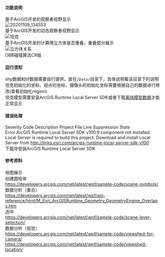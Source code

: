 ﻿#### 功能说明  
基于ArcGIS开发的观察者视野显示       
![20201109_134553](https://user-images.githubusercontent.com/19277908/98504441-f4f17800-2291-11eb-8433-c10412ece43f.gif)    
基于ArcGIS开发的动态观察者视野显示        
![坦克](https://user-images.githubusercontent.com/19277908/98502948-59aad380-228e-11eb-9b42-c4cc71f43631.gif)    
基于ArcGIS开发的计算两立方体是否重叠，重叠部分展示      
![立方体关系](https://user-images.githubusercontent.com/19277908/98502752-bfe32680-228d-11eb-9a57-b62519691e1e.gif)    
OBB碰撞算法C#版       

#### 运行须知
shp数据和tif数据需要自行提供，放在`/Data/`目录下，具体说明看该目录下的说明    
坦克初始化的坐标、视点的坐标、摄像头的初始化坐标需要根据自己的数据进行修改(查看初始化region)    
坦克模型需要安装ArcGIS Runtime Local Server SDK或者下载[离线模型数据](https://www.arcgis.com/home/item.html?id=07d62a792ab6496d9b772a24efea45d0)才能正常显示    

#### 错误处理
Severity	Code	Description	Project	File	Line	Suppression State    
Error		ArcGIS Runtime Local Server SDK v100.9 component not installed. Local Server is required to build this project. Download and install Local Server from http://links.esri.com/arcgis-runtime-local-server-sdk-v100			
下载并安装ArcGIS Runtime Local Server SDK    

#### 参考资料    
地图展示    
创建圆柱体   
https://developers.arcgis.com/net/latest/wpf/sample-code/scene-symbols/    
数据分析（重合）   
https://developers.arcgis.com/net/latest/wpf/api-reference/html/M_Esri_ArcGISRuntime_Geometry_GeometryEngine_Overlaps.htm    
选中    
https://developers.arcgis.com/net/latest/wpf/sample-code/scene-layer-selection/   
数据分析（视觉）   
https://developers.arcgis.com/net/latest/wpf/sample-code/viewshed-for-camera/   
https://developers.arcgis.com/net/latest/wpf/sample-code/viewshed-location/   
